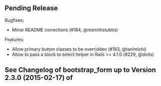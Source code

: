 ## Pending Release

Bugfixes:

  - Minor README corrections (#184, @msmithstubbs)

Features:

  - Allow primary button classes to be overridden (#183, @tanimichi)
  - Allow to pass a block to select helper in Rails >= 4.1.0 (#229, @doits)

## See Changelog of bootstrap_form up to Version 2.3.0 (2015-02-17) of

